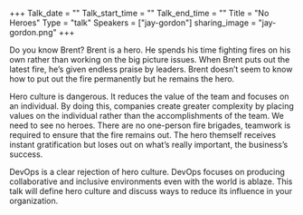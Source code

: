 +++
Talk_date = ""
Talk_start_time = ""
Talk_end_time = ""
Title = "No Heroes"
Type = "talk"
Speakers = ["jay-gordon"]
sharing_image = "jay-gordon.png"
+++

Do you know Brent? Brent is a hero. He spends his time fighting fires on his own rather than working on the big picture issues. When Brent puts out the latest fire, he’s given endless praise by leaders. Brent doesn’t seem to know how to put out the fire permanently but he remains the hero.

Hero culture is dangerous. It reduces the value of the team and focuses on an individual. By doing this, companies create greater complexity by placing values on the individual rather than the accomplishments of the team. We need to see no heroes. There are no one-person fire brigades, teamwork is required to ensure that the fire remains out. The hero themself receives instant gratification but loses out on what’s really important, the business’s success.

DevOps is a clear rejection of hero culture. DevOps focuses on producing collaborative and inclusive environments even with the world is ablaze. This talk will define hero culture and discuss ways to reduce its influence in your organization.
